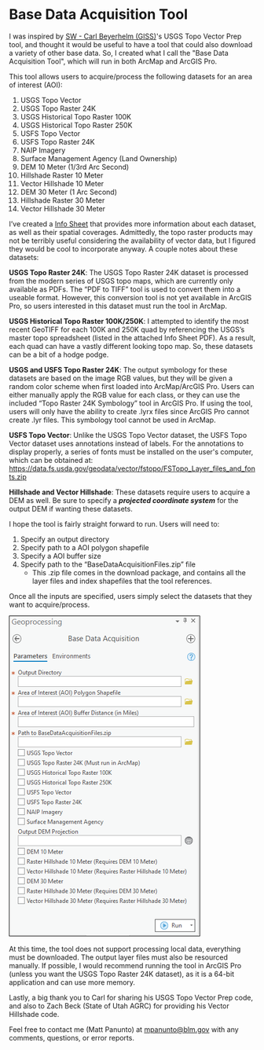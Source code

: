 # Base Data Acquisition Tool
 
I was inspired by [SW - Carl Beyerhelm (GISS)](https://community.esri.com/migrated-users/371529)'s USGS Topo Vector Prep tool, and thought it would be useful to have a tool that could also download a variety of other base data. So, I created what I call the "Base Data Acquisition Tool", which will run in both ArcMap and ArcGIS Pro.

This tool allows users to acquire/process the following datasets for an area of interest (AOI):

1. USGS Topo Vector
2. USGS Topo Raster 24K
3. USGS Historical Topo Raster 100K
4. USGS Historical Topo Raster 250K
5. USFS Topo Vector
6. USFS Topo Raster 24K
7. NAIP Imagery
8. Surface Management Agency (Land Ownership)
9. DEM 10 Meter (1/3rd Arc Second)
10. Hillshade Raster 10 Meter
11. Vector Hillshade 10 Meter
12. DEM 30 Meter (1 Arc Second)
13. Hillshade Raster 30 Meter
14. Vector Hillshade 30 Meter  

I’ve created a [Info Sheet](/docs/BaseDataAcquisition_InfoSheet.pdf?raw=true) that provides more information about each dataset, as well as their spatial coverages. Admittedly, the topo raster products may not be terribly useful considering the availability of vector data, but I figured they would be cool to incorporate anyway. A couple notes about these datasets:

**USGS Topo Raster 24K**: The USGS Topo Raster 24K dataset is processed from the modern series of USGS topo maps, which are currently only available as PDFs. The “PDF to TIFF” tool is used to convert them into a useable format. However, this conversion tool is not yet available in ArcGIS Pro, so users interested in this dataset must run the tool in ArcMap.

**USGS Historical Topo Raster 100K/250K**: I attempted to identify the most recent GeoTIFF for each 100K and 250K quad by referencing the USGS’s master topo spreadsheet (listed in the attached Info Sheet PDF). As a result, each quad can have a vastly different looking topo map. So, these datasets can be a bit of a hodge podge.

**USGS and USFS Topo Raster 24K**: The output symbology for these datasets are based on the image RGB values, but they will be given a random color scheme when first loaded into ArcMap/ArcGIS Pro. Users can either manually apply the RGB value for each class, or they can use the included “Topo Raster 24K Symbology” tool in ArcGIS Pro. If using the tool, users will only have the ability to create .lyrx files since ArcGIS Pro cannot create .lyr files. This symbology tool cannot be used in ArcMap.

**USFS Topo Vector**: Unlike the USGS Topo Vector dataset, the USFS Topo Vector dataset uses annotations
instead of labels. For the annotations to display properly, a series of fonts must be installed
on the user's computer, which can be obtained at:
https://data.fs.usda.gov/geodata/vector/fstopo/FSTopo_Layer_files_and_fonts.zip

**Hillshade and Vector Hillshade**: These datasets require users to acquire a DEM as well. Be sure to specify a ***projected coordinate system*** for the output DEM if wanting these datasets.
 

I hope the tool is fairly straight forward to run. Users will need to:
1. Specify an output directory
2. Specify path to a AOI polygon shapefile
3. Specify a AOI buffer size
4. Specify path to the “BaseDataAcquisitionFiles.zip” file
   - This .zip file comes in the download package, and contains all the layer files and index shapefiles that the tool references. 

Once all the inputs are specified, users simply select the datasets that they want to acquire/process.

![screenshot_BaseDataAcquisition_1.png](/docs/screenshot_BaseDataAcquisition_1.png?raw=true)


At this time, the tool does not support processing local data, everything must be downloaded. The output layer files must also be resourced manually. If possible, I would recommend running the tool in ArcGIS Pro (unless you want the USGS Topo Raster 24K dataset), as it is a 64-bit application and can use more memory.

 

Lastly, a big thank you to Carl for sharing his USGS Topo Vector Prep code, and also to Zach Beck (State of Utah AGRC) for providing his Vector Hillshade code.

 

Feel free to contact me (Matt Panunto) at mpanunto@blm.gov with any comments, questions, or error reports.
